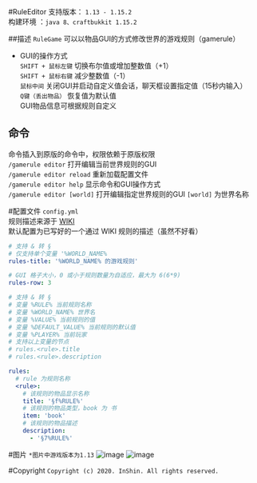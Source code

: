 #RuleEditor
支持版本： ```1.13 - 1.15.2```  
构建环境 ：```java 8、craftbukkit 1.15.2```

##描述
```RuleGame``` 可以以物品GUI的方式修改世界的游戏规则（gamerule）  
- GUI的操作方式  
```SHIFT + 鼠标左键``` 切换布尔值或增加整数值（+1）  
```SHIFT + 鼠标右键``` 减少整数值（-1）  
```鼠标中间``` 关闭GUI并启动自定义值会话，聊天框设置指定值（15秒内输入）  
```Q键（丢出物品）``` 恢复值为默认值  
GUI物品信息可根据规则自定义

## 命令
命令插入到原版的命令中，权限依赖于原版权限  
```/gamerule editor``` 打开编辑当前世界规则的GUI  
```/gamerule editor reload``` 重新加载配置文件  
```/gamerule editor help``` 显示命令和GUI操作方式  
```/gamerule editor [world]``` 打开编辑指定世界规则的GUI ```[world]``` 为世界名称

#配置文件
```config.yml```  
规则描述来源于 [WIKI](https://minecraft-zh.gamepedia.com/%E5%91%BD%E4%BB%A4/gamerule)  
默认配置为已写好的一个通过 WIKI 规则的描述（虽然不好看）

```yaml
# 支持 & 转 §
# 仅支持单个变量 '%WORLD_NAME%
rules-title: '%WORLD_NAME% 的游戏规则'

# GUI 格子大小，0 或小于规则数量为自适应，最大为 6(6*9)
rules-row: 3

# 支持 & 转 §
# 变量 %RULE% 当前规则名称
# 变量 %WORLD_NAME% 世界名
# 变量 %VALUE% 当前规则的值
# 变量 %DEFAULT_VALUE% 当前规则的默认值
# 变量 %PLAYER% 当前玩家
# 支持以上变量的节点
# rules.<rule>.title
# rules.<rule>.description

rules:
  # rule 为规则名称
  <rule>:
    # 该规则的物品显示名称
    title: '§f%RULE%'
    # 该规则的物品类型，book 为 书
    item: 'book'
    # 该规则的物品描述
    description:
      - '§7%RULE%'
```

#图片
```*图片中游戏版本为1.13```
![image](./screenshots/screenshots0.png)
![image](./screenshots/screenshots1.png)

#Copyright
```Copyright (c) 2020. InShin. All rights reserved.```